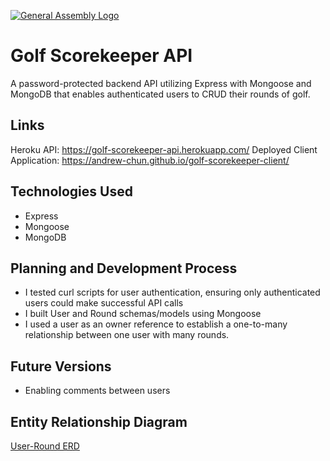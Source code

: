 [![General Assembly Logo](https://camo.githubusercontent.com/1a91b05b8f4d44b5bbfb83abac2b0996d8e26c92/687474703a2f2f692e696d6775722e636f6d2f6b6538555354712e706e67)](https://generalassemb.ly/education/web-development-immersive)

# Golf Scorekeeper API
A password-protected backend API utilizing Express with Mongoose and MongoDB that enables authenticated users to CRUD their rounds of golf.

## Links
Heroku API: https://golf-scorekeeper-api.herokuapp.com/
Deployed Client Application: https://andrew-chun.github.io/golf-scorekeeper-client/

## Technologies Used
- Express
- Mongoose
- MongoDB


## Planning and Development Process
- I tested curl scripts for user authentication, ensuring only authenticated users could make successful API calls
- I built User and Round schemas/models using Mongoose
- I used a user as an owner reference to establish a one-to-many relationship between one user with many rounds.

## Future Versions
- Enabling comments between users

## Entity Relationship Diagram
[User-Round ERD](https://i.imgur.com/wIjWYVo.png)

